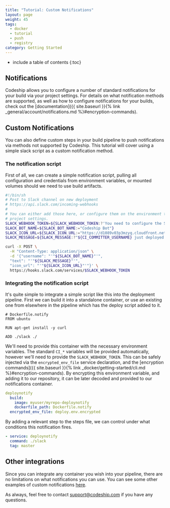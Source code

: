 ```yaml
---
title: "Tutorial: Custom Notifications"
layout: page
weight: 45
tags:
  - docker
  - tutorial
  - push
  - registry
category: Getting Started
---
```


* include a table of contents
{:toc}

## Notifications

Codeship allows you to configure a number of standard notifications for your build via your project settings. For details on what notification methods are supported, as well as how to configure notifications for your builds, check out the [documentation]({{ site.baseurl }}{% link _general/account/notifications.md %}#encryption-commands).

## Custom Notifications

You can also define custom steps in your build pipeline to push notifications via methods not supported by Codeship. This tutorial will cover using a simple slack script as a custom notification method.

### The notification script

First of all, we can create a simple notification script, pulling all configuration and credentials from environment variables, or mounted volumes should we need to use build artifacts.

```bash
#!/bin/sh
# Post to Slack channel on new deployment
# https://api.slack.com/incoming-webhooks
#
# You can either add those here, or configure them on the environment tab of your
# project settings.
SLACK_WEBHOOK_TOKEN=${SLACK_WEBHOOK_TOKEN:?'You need to configure the SLACK_WEBHOOK_TOKEN environment variable!'}
SLACK_BOT_NAME=${SLACK_BOT_NAME:="Codeship Bot"}
SLACK_ICON_URL=${SLACK_ICON_URL:="https://d1089v03p3mzyq.cloudfront.net/assets/website/logo-dark-90f893a2645c98929b358b2f93fa614b.png"}
SLACK_MESSAGE=${SLACK_MESSAGE:?"${CI_COMMITTER_USERNAME} just deployed version ${CI_COMMIT_ID}"}

curl -X POST \
  -H "Content-Type: application/json" \
  -d '{"username": "'"${SLACK_BOT_NAME}"'",
  "text": "'"${SLACK_MESSAGE}"'",
  "icon_url": "'"${SLACK_ICON_URL}"'"}' \
  https://hooks.slack.com/services/$SLACK_WEBHOOK_TOKEN
```

### Integrating the notification script

It's quite simple to integrate a simple script like this into the deployment pipeline. First we can build it into a standalone container, or use an existing one from elsewhere in the pipeline which has the deploy script added to it.

```
# Dockerfile.notify
FROM ubuntu

RUN apt-get install -y curl

ADD ./slack ./
```

We'll need to provide this container with the necessary environment variables. The standard `CI_*` variables will be provided automatically, however we'll need to provide the `SLACK_WEBHOOK_TOKEN`. This can be safely injected via the `encrypted_env_file` service declaration, and the [encryption commands]({{ site.baseurl }}{% link _docker/getting-started/cli.md %}#encryption-commands). By encrypting this environment variable, and adding it to our repository, it can be later decoded and provided to our notifications container.

```yaml
deploynotify
  build:
    image: myuser/myrepo-deploynotify
    dockerfile_path: Dockerfile.notify
  encrypted_env_file: deploy.env.encrypted
```

By adding a relevant step to the steps file, we can control under what conditions this notification fires.

```yaml
- service: deploynotify
  command: ./slack
  tag: master
```

## Other integrations

Since you can integrate any container you wish into your pipeline, there are no limitations on what notifications you can use. You can see some other examples of custom notifications [here](https://github.com/codeship/scripts/tree/master/notifications).

 As always, feel free to contact [support@codeship.com](mailto:support@codeship.com) if you have any questions.
